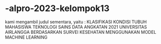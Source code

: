 # -alpro-2023-kelompok13

kami mengambil judul sementara, yaitu :
KLASIFIKASI KONDISI TUBUH MAHASISWA TEKNOLOGI SAINS DATA ANGKATAN 2021 
UNIVERSITAS AIRLANGGA BERDASARKAN SURVEI KESEHATAN MENGGUNAKAN MODEL 
MACHINE LEARNING
